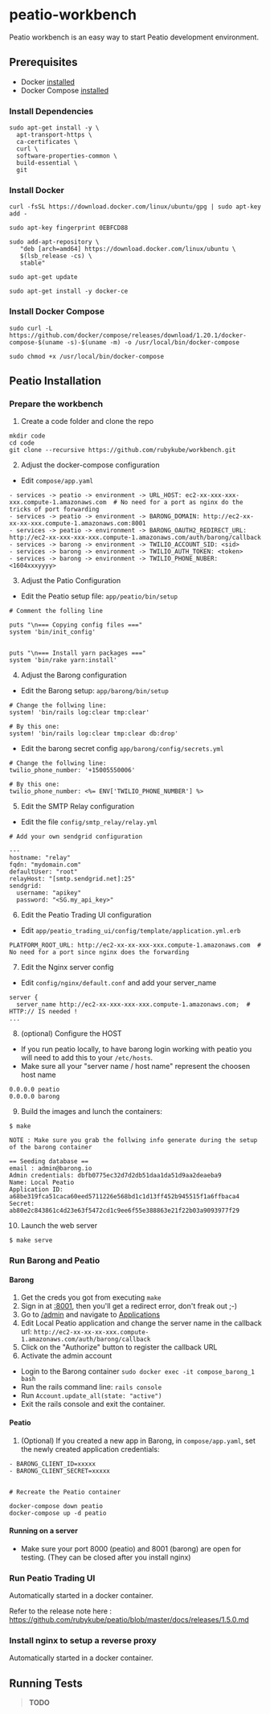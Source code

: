 # peatio-workbench

Peatio workbench is an easy way to start Peatio development environment.

## Prerequisites

- Docker [installed](https://docs.docker.com/engine/installation/)
- Docker Compose [installed](https://docs.docker.com/compose/install/)


### Install Dependencies

```shell
sudo apt-get install -y \
  apt-transport-https \
  ca-certificates \
  curl \
  software-properties-common \
  build-essential \
  git
```


### Install Docker

```shell
curl -fsSL https://download.docker.com/linux/ubuntu/gpg | sudo apt-key add -

sudo apt-key fingerprint 0EBFCD88

sudo add-apt-repository \
   "deb [arch=amd64] https://download.docker.com/linux/ubuntu \
   $(lsb_release -cs) \
   stable"

sudo apt-get update

sudo apt-get install -y docker-ce
```


### Install Docker Compose

```shell
sudo curl -L https://github.com/docker/compose/releases/download/1.20.1/docker-compose-$(uname -s)-$(uname -m) -o /usr/local/bin/docker-compose

sudo chmod +x /usr/local/bin/docker-compose
```

## Peatio Installation

### Prepare the workbench

1. Create a code folder and clone the repo

```shell
mkdir code
cd code
git clone --recursive https://github.com/rubykube/workbench.git
```


2. Adjust the docker-compose configuration

- Edit `compose/app.yaml`

```
- services -> peatio -> environment -> URL_HOST: ec2-xx-xxx-xxx-xxx.compute-1.amazonaws.com  # No need for a port as nginx do the tricks of port forwarding
- services -> peatio -> environment -> BARONG_DOMAIN: http://ec2-xx-xx-xx-xxx.compute-1.amazonaws.com:8001
- services -> peatio -> environment -> BARONG_OAUTH2_REDIRECT_URL: http://ec2-xx-xxx-xxx-xxx.compute-1.amazonaws.com/auth/barong/callback
- services -> barong -> environment -> TWILIO_ACCOUNT_SID: <sid>
- services -> barong -> environment -> TWILIO_AUTH_TOKEN: <token>
- services -> barong -> environment -> TWILIO_PHONE_NUBER: <1604xxxyyyy>
```



3. Adjust the Patio Configuration

- Edit the Peatio setup file: `app/peatio/bin/setup`

```shell
# Comment the folling line

puts "\n=== Copying config files ==="
system 'bin/init_config'
 

puts "\n=== Install yarn packages ==="
system 'bin/rake yarn:install'
```



4. Adjust the Barong configuration

- Edit the Barong setup: `app/barong/bin/setup`

```shell
# Change the follwing line:
system! 'bin/rails log:clear tmp:clear'

# By this one: 
system! 'bin/rails log:clear tmp:clear db:drop'
``` 


- Edit the barong secret config `app/barong/config/secrets.yml`

```shell
# Change the follwing line:
twilio_phone_number: '+15005550006'

# By this one:
twilio_phone_number: <%= ENV['TWILIO_PHONE_NUMBER'] %>
```



5. Edit the SMTP Relay configuration

- Edit the file `config/smtp_relay/relay.yml`

```shell
# Add your own sendgrid configuration

---
hostname: "relay"
fqdn: "mydomain.com"
defaultUser: "root"
relayHost: "[smtp.sendgrid.net]:25"
sendgrid:
  username: "apikey"
  password: "<SG.my_api_key>"
```



6. Edit the Peatio Trading UI configuration


- Edit `app/peatio_trading_ui/config/template/application.yml.erb`

```shell
PLATFORM_ROOT_URL: http://ec2-xx-xx-xxx-xxx.compute-1.amazonaws.com  # No need for a port since nginx does the forwarding
```


7. Edit the Nginx server config

- Edit `config/nginx/default.conf` and add your server_name

```
server {
  server_name http://ec2-xx-xxx-xxx-xxx.compute-1.amazonaws.com;  # HTTP:// IS needed !
...
```



8. (optional) Configure the HOST

- If you run peatio locally, to have barong login working with peatio you will need to add this to your `/etc/hosts`. 
- Make sure all your "server name / host name" represent the choosen host name

```
0.0.0.0 peatio
0.0.0.0 barong
```


9. Build the images and lunch the containers: 

```
$ make

NOTE : Make sure you grab the follwing info generate during the setup of the barong container

== Seeding database ==
email : admin@barong.io
Admin credentials: dbfb0775ec32d7d2db51daa1da51d9aa2deaeba9
Name: Local Peatio
Application ID: a68be319fca51caca60eed5711226e568bd1c1d13ff452b945515f1a6ffbaca4
Secret: ab80e2c843861c4d23e63f5472cd1c9ee6f55e388863e21f22b03a9093977f29
```


10. Launch the web server

```
$ make serve
```



### Run Barong and Peatio

#### Barong

1. Get the creds you got from executing `make`
2. Sign in at [<your-server-name>:8001](http://barong:8001), then you'll get a redirect error, don't freak out ;-)
3. Go to [/admin](http://barong:8001/admin) and navigate to [Applications](http://barong:8001/oauth/applications)
4. Edit Local Peatio application and change the server name in the callback url: `http://ec2-xx-xx-xx-xxx.compute-1.amazonaws.com/auth/barong/callback`
5. Click on the "Authorize" button to register the callback URL
6. Activate the admin account
  - Login to the Barong container `sudo docker exec -it compose_barong_1 bash`
  - Run the rails command line: `rails console`
  - Run `Account.update_all(state: "active")`
  - Exit the rails console and exit the container.


#### Peatio

1. (Optional) If you created a new app in Barong, in `compose/app.yaml`, set the newly created application credentials:

```
- BARONG_CLIENT_ID=xxxxx
- BARONG_CLIENT_SECRET=xxxxx


# Recreate the Peatio container

docker-compose down peatio
docker-compose up -d peatio
```


#### Running on a server

- Make sure your port 8000 (peatio) and 8001 (barong) are open for testing.  (They can be closed after you install nginx)


### Run Peatio Trading UI

Automatically started in a docker container.

Refer to the release note here : https://github.com/rubykube/peatio/blob/master/docs/releases/1.5.0.md




### Install nginx to setup a reverse proxy


Automatically started in a docker container.


## Running Tests

>**TODO**
